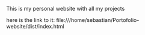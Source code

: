 This is my personal website with all my projects



here is the link to it: file:///home/sebastian/Portofolio-website/dist/index.html
